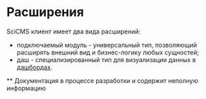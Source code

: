 # Расширения

SciCMS клиент имеет два вида расширений:
- подключаемый модуль - универсальный тип, позволяющий расширять внешний вид и бизнес-логику любых сущностей;
- даш - специализированный тип для визуализации данных в [дашбордах](analytics.md).

** Документация в процессе разработки и содержит неполную информацию